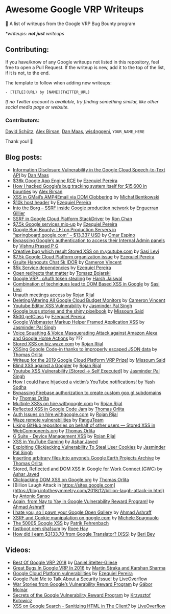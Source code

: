 # Awesome Google VRP Writeups
🐛 A list of writeups from the Google VRP Bug Bounty program

*\*writeups: **not just** writeups*

## Contributing:

If you have/know of any Google writeups not listed in this repository, feel free to open a Pull Request. If the writeup is new, add it to the top of the list, if it is not, to the end.

The template to follow when adding new writeups:
```
- [TITLE](URL) by [NAME](TWITTER_URL)
```
*If no Twitter account is available, try finding something similar, like other social media page or website.*

### Contributors:
[David Schütz](https://twitter.com/xdavidhu), [Alex Birsan](https://twitter.com/alxbrsn), [Dan Maas](https://www.linkedin.com/in/dan-maas-66b2a045/), [wis4nggeni](https://twitter.com/_wis4nggeni), `YOUR_NAME_HERE`

Thank you! 🎉

## Blog posts:
- [Information Disclosure Vulnerability in the Google Cloud Speech-to-Text API](https://www.dcine.com/2020/01/12/information-disclosure-vulnerability-in-the-google-cloud-speech-to-text-api/) by [Dan Maas](https://www.linkedin.com/in/dan-maas-66b2a045/)
- [$36k Google App Engine RCE](https://www.ezequiel.tech/p/36k-google-app-engine-rce.html) by [Ezequiel Pereira](https://twitter.com/epereiralopez)
- [How I hacked Google’s bug tracking system itself for $15,600 in bounties](https://medium.com/@alex.birsan/messing-with-the-google-buganizer-system-for-15-600-in-bounties-58f86cc9f9a5) by [Alex Birsan](https://twitter.com/alxbrsn)
- [XSS in GMail’s AMP4Email via DOM Clobbering](https://research.securitum.com/xss-in-amp4email-dom-clobbering/) by [Michał Bentkowski](https://twitter.com/SecurityMB)
- [$10k host header](https://www.ezequiel.tech/p/10k-host-header.html) by [Ezequiel Pereira](https://twitter.com/epereiralopez)
- [Into the Borg – SSRF inside Google production network](https://opnsec.com/2018/07/into-the-borg-ssrf-inside-google-production-network/) by [Enguerran Gillier](https://twitter.com/opnsec)
- [SSRF in Google Cloud Platform StackDriver](https://ngailong.wordpress.com/2019/12/19/google-vrp-ssrf-in-google-cloud-platform-stackdriver/) by [Ron Chan](https://twitter.com/ngalongc)
- [$7.5k Google services mix-up](https://www.ezequiel.tech/p/75k-google-services-mix-up.html) by [Ezequiel Pereira](https://twitter.com/epereiralopez)
- [Google Bug Bounty: LFI on Production Servers in “springboard.google.com” – $13,337 USD](https://omespino.com/write-up-google-bug-bounty-lfi-on-production-servers-in-redacted-google-com-13337-usd/) by [Omar Espino](https://twitter.com/omespino)
- [Bypassing Google’s authentication to access their Internal Admin panels](https://medium.com/bugbountywriteup/bypassing-googles-fix-to-access-their-internal-admin-panels-12acd3d821e3) by [Vishnu Prasad P G](https://twitter.com/vishnuprasadnta)
- [Creative bug which result Stored XSS on m.youtube.com](http://sasi2103.blogspot.com/2015/12/creative-bug-which-result-stored-xss-on.html) by [Sasi Levi](https://twitter.com/sasi2103)
- [$7.5k Google Cloud Platform organization issue](https://www.ezequiel.tech/2019/01/75k-google-cloud-platform-organization.html) by [Ezequiel Pereira](https://twitter.com/epereiralopez)
- [Gsuite Hangouts Chat 5k IDOR](https://secreltyhiddenwriteups.blogspot.com/2018/07/gsuite-hangouts-chat-5k-idor.html) by [Cameron Vincent](https://twitter.com/secretlyhidden1)
- [$5k Service dependencies](https://www.ezequiel.tech/p/5k-service-dependencies.html) by [Ezequiel Pereira](https://twitter.com/epereiralopez)
- [Open redirects that matter](https://sites.google.com/site/bughunteruniversity/best-reports/openredirectsthatmatter) by [Tomasz Bojarski](https://bughunter.withgoogle.com/profile/c25fa487-a4df-4e2e-b877-4d31d8964b82)
- [Google VRP : oAuth token stealing](http://bugdisclose.blogspot.com/2017/08/google-vrp-oauth-token-stealing.html) by [Harsh Jaiswal](https://twitter.com/rootxharsh)
- [Combination of techniques lead to DOM Based XSS in Google](http://sasi2103.blogspot.com/2016/09/combination-of-techniques-lead-to-dom.html) by [Sasi Levi](https://twitter.com/sasi2103)
- [Unauth meetings access](https://sites.google.com/securifyinc.com/vrp-writeups/google-meet/authorization-bugs) by [Rojan Rijal](https://twitter.com/mallocsys)
- [Deleting/Altering All Google Cloud Budget Monitors](https://secreltyhiddenwriteups.blogspot.com/2019/12/deletingaltering-all-google-cloud.html) by [Cameron Vincent](https://twitter.com/secretlyhidden1)
- [Youtube Editor XSS Vulnerability](https://jasminderpalsingh.info/youtube-editor-stored-dom-based-and-self-executed-xss-vulnerability/) by [Jasminder Pal Singh](https://twitter.com/Singh_Jasminder)
- [Google bugs stories and the shiny pixelbook](https://bughunt1307.herokuapp.com/googlebugs.html) by [Missoum Said](https://twitter.com/missoum1307)
- [$500 getClass](https://www.ezequiel.tech/p/500-getclass.html) by [Ezequiel Pereira](https://twitter.com/epereiralopez)
- [Google Webmaster Markup Helper Framed Application XSS](https://jasminderpalsingh.info/google-webmaster-markup-helper-framed-application-xss/) by [Jasminder Pal Singh](https://twitter.com/Singh_Jasminder)
- [Voice Squatting & Voice Masquerading Attack against Amazon Alexa and Google Home Actions](https://sites.google.com/site/voicevpasec/) by ???
- [Stored XSS on biz.waze.com](https://sites.google.com/securifyinc.com/vrp-writeups/waze/waze-xss) by [Rojan Rijal](https://twitter.com/mallocsys)
- [XSSing Google Code-in thanks to improperly escaped JSON data](https://appio.dev/vulns/google-code-in-xss/) by [Thomas Orlita](https://twitter.com/ThomasOrlita)
- [Writeup for the 2019 Google Cloud Platform VRP Prize!](https://medium.com/@missoum1307/writeup-for-the-2019-google-cloud-platform-vrp-prize-4e104ef9f204) by [Missoum Said](https://twitter.com/missoum1307)
- [Blind XSS against a Googler](https://sites.google.com/securifyinc.com/vrp-writeups/hire-with-google/blind-xss) by [Rojan Rijal](https://twitter.com/mallocsys)
- [Youtube XSS Vulnerability [Stored -> Self Executed]](https://jasminderpalsingh.info/youtube-xss-vulnerability-stored-self-executed/) by [Jasminder Pal Singh](https://twitter.com/Singh_Jasminder)
- [How I could have hijacked a victim’s YouTube notifications!](https://hackademic.co.in/youtube-bug/) by [Yash Sodha](https://twitter.com/y_sodha)
- [Bypassing Firebase authorization to create custom goo.gl subdomains](https://appio.dev/vulns/bypassing-firebase-authorization-to-create-custom-goo-gl-subdomains/) by [Thomas Orlita](https://twitter.com/ThomasOrlita)
- [Multiple XSSs on hire.withgoogle.com](https://sites.google.com/securifyinc.com/vrp-writeups/hire-with-google/xsses) by [Rojan Rijal](https://twitter.com/mallocsys)
- [Reflected XSS in Google Code Jam](https://appio.dev/vulns/reflected-xss-in-google-code-jam/) by [Thomas Orlita](https://twitter.com/ThomasOrlita)
- [Auth Issues on hire.withgoogle.com](https://sites.google.com/securifyinc.com/vrp-writeups/hire-with-google/auth-issues) by [Rojan Rijal](https://twitter.com/mallocsys)
- [Waze remote vulnerabilities](http://blog.appscan.io/index.php/2018/05/25/waze-remote-vulnerability-technical-report/) by [PanguTeam](https://twitter.com/PanguTeam)
- [Liking GitHub repositories on behalf of other users — Stored XSS in WebComponents.org](https://appio.dev/vulns/stored-xss-in-webcomponents-org/) by [Thomas Orlita](https://twitter.com/ThomasOrlita)
- [G Suite - Device Management XSS](https://sites.google.com/securifyinc.com/vrp-writeups/gsuite/bookmark-xss-device-management) by [Rojan Rijal](https://twitter.com/mallocsys)
- [XSS in YouTube Gaming](http://respectxss.blogspot.com/2015/10/xss-in-youtube-gaming.html) by [Ashar Javed](https://twitter.com/soaj1664ashar)
- [Exploiting Clickjacking Vulnerability To Steal User Cookies](https://jasminderpalsingh.info/exploiting-google-clickjacking-vulnerability-to-steal-user-cookies/) by [Jasminder Pal Singh](https://twitter.com/Singh_Jasminder)
- [Inserting arbitrary files into anyone’s Google Earth Projects Archive](https://appio.dev/vulns/google-earth-studio-vulnerability/) by [Thomas Orlita](https://twitter.com/ThomasOrlita)
- [Stored, Reflected and DOM XSS in Google for Work Connect (GWC)](http://respectxss.blogspot.com/2016/02/stored-reflected-and-dom-xss-in-google.html) by [Ashar Javed](https://twitter.com/soaj1664ashar)
- [Clickjacking DOM XSS on Google.org](https://appio.dev/vulns/clickjacking-xss-on-google-org/) by [Thomas Orlita](https://twitter.com/ThomasOrlita)
- [Billion Laugh Attack in https://sites.google.com](https://blog.intothesymmetry.com/2018/12/billion-laugh-attack-in.html) by [Antonio Sanso](https://twitter.com/asanso)
- [Again, from Nay to Yay in Google Vulnerability Reward Program!](https://blog.yappare.com/2014/01/again-from-nay-to-yay-in-google.html) by [Ahmad Ashraff](https://twitter.com/yappare)
- [I hate you, so I pawn your Google Open Gallery](https://blog.yappare.com/2014/08/i-hate-you-so-i-pawn-your-google-open.html) by [Ahmad Ashraff](https://twitter.com/yappare)
- [XSRF and Cookie manipulation on google.com](https://blog.miki.it/2013/9/15/xsrf-cookie-setting-google/) by [Michele Spagnuolo](https://twitter.com/mikispag)
- [The 5000$ Google XSS](https://blog.it-securityguard.com/bugbounty-the-5000-google-xss/) by [Patrik Fehrenbach](https://twitter.com/itsecurityguard)
- [fastboot oem sha1sum](https://securityresear.ch/2017/01/04/fastboot-oem-sha1sum/) by [Roee Hay](https://twitter.com/roeehay)
- [How did I earn $3133.70 from Google Translator? (XSS)](https://medium.com/monetary/how-did-i-earn-3133-70-from-google-translator-9becf942dbdc) by [Beri Bey](https://medium.com/@beribeys)

## Videos:
- [Best Of Google VRP 2018](https://www.youtube.com/watch?v=mJwZfRXs83M) by [Daniel Stelter-Gliese](https://ch.linkedin.com/in/daniel-stelter-gliese-170a70a2)
- [Great Bugs In Google VRP In 2016](https://www.youtube.com/watch?v=zs_nEJ9fh_4) by [Martin Straka and Karshan Sharma](https://nullcon.net/website/goa-2017/about-speakers.php)
- [Google Cloud Platform vulnerabilities](https://www.youtube.com/watch?v=9pviQ19njIs) by [Ezequiel Pereira](https://twitter.com/epereiralopez)
- [Google Paid Me to Talk About a Security Issue!](https://www.youtube.com/watch?v=E-P9USG6kLs) by [LiveOverflow](https://twitter.com/LiveOverflow/)
- [War Stories from Google’s Vulnerability Reward Program](https://www.youtube.com/watch?v=QoE0M7v84ZU) by [Gábor Molnár](https://twitter.com/molnar_g)
- [Secrets of the Google Vulnerability Reward Program](https://www.youtube.com/watch?v=ueEsOnHJZ80) by [Krzysztof Kotowicz](https://ch.linkedin.com/in/kkotowicz)
- [XSS on Google Search - Sanitizing HTML in The Client?](https://www.youtube.com/watch?v=lG7U3fuNw3A) by [LiveOverflow](https://twitter.com/LiveOverflow/)
